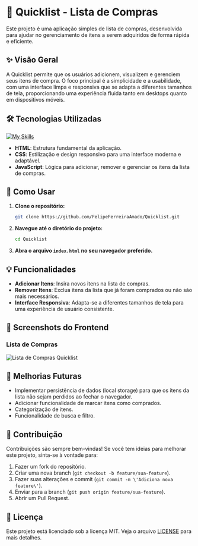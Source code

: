 # 🛒 Quicklist - Lista de Compras

Este projeto é uma aplicação simples de lista de compras, desenvolvida para ajudar no gerenciamento de itens a serem adquiridos de forma rápida e eficiente.

## ✨ Visão Geral

A Quicklist permite que os usuários adicionem, visualizem e gerenciem seus itens de compra. O foco principal é a simplicidade e a usabilidade, com uma interface limpa e responsiva que se adapta a diferentes tamanhos de tela, proporcionando uma experiência fluida tanto em desktops quanto em dispositivos móveis.

## 🛠️ Tecnologias Utilizadas

[![My Skills](https://skillicons.dev/icons?i=html,css,js )](https://skillicons.dev )

- **HTML**: Estrutura fundamental da aplicação.
- **CSS**: Estilização e design responsivo para uma interface moderna e adaptável.
- **JavaScript**: Lógica para adicionar, remover e gerenciar os itens da lista de compras.

## 🚀 Como Usar

1.  **Clone o repositório:**
    ```bash
    git clone https://github.com/FelipeFerreiraAmado/Quicklist.git
    ```
2.  **Navegue até o diretório do projeto:**
    ```bash
    cd Quicklist
    ```
3.  **Abra o arquivo `index.html` no seu navegador preferido.**

## 💡 Funcionalidades

-   **Adicionar Itens**: Insira novos itens na lista de compras.
-   **Remover Itens**: Exclua itens da lista que já foram comprados ou não são mais necessários.
-   **Interface Responsiva**: Adapta-se a diferentes tamanhos de tela para uma experiência de usuário consistente.

## 📸 Screenshots do Frontend

### Lista de Compras

![Lista de Compras Quicklist](./quicklist_screenshot_1.webp )

## 🔮 Melhorias Futuras

-   Implementar persistência de dados (local storage) para que os itens da lista não sejam perdidos ao fechar o navegador.
-   Adicionar funcionalidade de marcar itens como comprados.
-   Categorização de itens.
-   Funcionalidade de busca e filtro.

## 🤝 Contribuição

Contribuições são sempre bem-vindas! Se você tem ideias para melhorar este projeto, sinta-se à vontade para:

1.  Fazer um fork do repositório.
2.  Criar uma nova branch (`git checkout -b feature/sua-feature`).
3.  Fazer suas alterações e commit (`git commit -m \'Adiciona nova feature\'`).
4.  Enviar para a branch (`git push origin feature/sua-feature`).
5.  Abrir um Pull Request.

## 📄 Licença

Este projeto está licenciado sob a licença MIT. Veja o arquivo [LICENSE](LICENSE) para mais detalhes.
